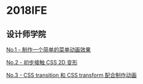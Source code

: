 # 2018IFE

## 设计师学院

[No.1 - 制作一个简单的菜单动画效果](http://www.yuanjingzhuang.com/2018IFE/No.1%20-%20%E5%88%B6%E4%BD%9C%E4%B8%80%E4%B8%AA%E7%AE%80%E5%8D%95%E7%9A%84%E8%8F%9C%E5%8D%95%E5%8A%A8%E7%94%BB%E6%95%88%E6%9E%9C/index.html)

[No.2 - 初步接触 CSS 2D 变形](http://www.yuanjingzhuang.com/2018IFE/No.2%20-%20%E5%88%9D%E6%AD%A5%E6%8E%A5%E8%A7%A6%20CSS%202D%20%E5%8F%98%E5%BD%A2/index.html)

[No.3 - CSS transition 和 CSS transform 配合制作动画](http://www.yuanjingzhuang.com/2018IFE/No.3%20-%20CSS%20transition%20%E5%92%8C%20CSS%20transform%20%E9%85%8D%E5%90%88%E5%88%B6%E4%BD%9C%E5%8A%A8%E7%94%BB/index.html)